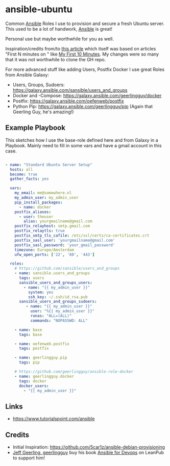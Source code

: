 # ansible-ubuntu

Common [Ansible](https://www.ansible.com/) Roles I use to provision and secure a fresh Ubuntu server.
This used to be a lot of handwork, [Ansible](https://www.ansible.com/) is great!

Personal use but maybe worthwhile for you as well.

Inspiration/credits from/to [this article](https://www.tricksofthetrades.net/2017/08/21/ansible-playbook-server-provisioning/) 
which itself was based on articles "First N minutes on "
like [My First 10 Minutes](https://www.codelitt.com/blog/my-first-10-minutes-on-a-server-primer-for-securing-ubuntu/).
My changes were so many that it was not worthwhile to clone the GH repo.

For more advanced stuff like adding Users, Postfix Docker I use great Roles from Ansible Galaxy:

* Users, Groups, Sudoers: https://galaxy.ansible.com/sansible/users_and_groups 
* Docker and -Compose: https://galaxy.ansible.com/geerlingguy/docker
* Postfix: https://galaxy.ansible.com/oefenweb/postfix
* Python Pip: https://galaxy.ansible.com/geerlingguy/pip (Again that Geerling Guy, he's amazing!) 

## Example Playbook

This sketches how I use the base-role defined here and from Galaxy in a Playbook. Mainly need to fill in
some vars and have a gmail account in this case. 

```yaml

- name: "Standard Ubuntu Server Setup"
  hosts: all
  become: true
  gather_facts: yes

  vars:
    my_email: me@somewhere.nl
    my_admin_user: my_admin_user
    pip_install_packages:
      - name: docker
    postfix_aliases:
      - user: theuser
        alias: yourgmailname@gmail.com
    postfix_relayhost: smtp.gmail.com
    postfix_relaytls: true
    postfix_smtp_tls_cafile: /etc/ssl/certs/ca-certificates.crt
    postfix_sasl_user: 'yourgmailname@gmail.com'
    postfix_sasl_password: 'your_gmail_password'
    timezone: Europe/Amsterdam
    ufw_open_ports: ['22', '80', '443']

  roles:
    # https://github.com/sansible/users_and_groups
    - name: sansible.users_and_groups
      tags: users
      sansible_users_and_groups_users:
        - name: "{{ my_admin_user }}"
          system: yes
          ssh_key: ~/.ssh/id_rsa.pub
      sansible_users_and_groups_sudoers:
         - name: "{{ my_admin_user }}"
           user: "%{{ my_admin_user }}"
           runas: "ALL=(ALL)"
           commands: "NOPASSWD: ALL"

    - name: base
      tags: base

    - name: oefenweb.postfix
      tags: postfix

    - name: geerlingguy.pip
      tags: pip

    # https://github.com/geerlingguy/ansible-role-docker
    - name: geerlingguy.docker
      tags: docker
      docker_users:
        - "{{ my_admin_user }}"

```

## Links

* https://www.tutorialspoint.com/ansible

## Credits

* Initial Inspiration: https://github.com/5car1z/ansible-debian-provisioning
* [Jeff Geerling, geerlingguy](https://galaxy.ansible.com/geerlingguy) buy his book [Ansible for Devops](https://leanpub.com/ansible-for-devops) on LeanPub to support him!

